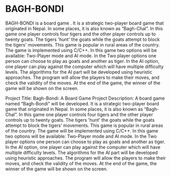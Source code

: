 # BAGH-BONDI
BAGH-BONDI is a board game . It is a strategic two-player board game that originated in Nepal. In some places, it is also known as “Bagh-Chal”. In this game one player controls four tigers and the other player controls up to twenty goats. The tigers 'hunt' the goats while the goats attempt to block the tigers' movements. This game is popular in rural areas of the country. The game  is implemented using C/C++. In this game two options will be available: Two-Player mode and AI mode. In the Two player options one person can choose to play as goats and another as tiger. In the AI option, one player can play against the computer which will have multiple difficulty levels. The algorithms for the AI part will be developed using heuristic approaches. The program will allow the players to make their moves, and check the validity of the moves. At the end of the game, the winner of the game will be shown on the screen.


Project Title: Bagh-Bondi: A Board Game
Project Description: A board game named “Bagh-Bondi” will be developed. It is a strategic two-player board game that originated in Nepal. In some places, it is also known as “Bagh-Chal”. In this game one player controls four tigers and the other player controls up to twenty goats. The tigers 'hunt' the goats while the goats attempt to block the tigers' movements. This game is popular in rural areas of the country.
The game will be implemented using C/C++. In this game two options will be available: Two-Player mode and AI mode. In the Two player options one person can choose to play as goats and another as tiger. In the AI option, one player can play against the computer which will have multiple difficulty levels. The algorithms for the AI part will be developed using heuristic approaches.
The program will allow the players to make their moves, and check the validity of the moves. At the end of the game, the winner of the game will be shown on the screen.
